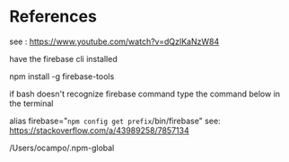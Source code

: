<!-- ![set up](./server/readMeImages/route-with-param-individ-user.png?raw=true) -->

# References

see : https://www.youtube.com/watch?v=dQzIKaNzW84

have the firebase cli installed

npm install -g firebase-tools

if bash doesn't recognize firebase command type the command below in the terminal

alias firebase="`npm config get prefix`/bin/firebase"
see: https://stackoverflow.com/a/43989258/7857134

/Users/ocampo/.npm-global

